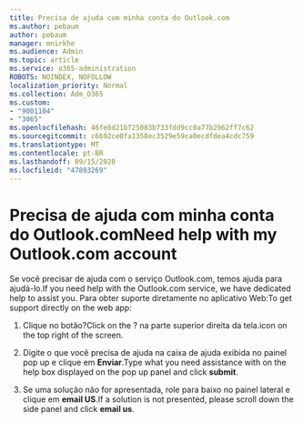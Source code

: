 ```yaml
---
title: Precisa de ajuda com minha conta do Outlook.com
ms.author: pebaum
author: pebaum
manager: mnirkhe
ms.audience: Admin
ms.topic: article
ms.service: o365-administration
ROBOTS: NOINDEX, NOFOLLOW
localization_priority: Normal
ms.collection: Adm_O365
ms.custom:
- "9001104"
- "3065"
ms.openlocfilehash: 46fe8d21b725083b733fdd9cc0a77b2962ff7c62
ms.sourcegitcommit: c6692ce0fa1358ec3529e59ca0ecdfdea4cdc759
ms.translationtype: MT
ms.contentlocale: pt-BR
ms.lasthandoff: 09/15/2020
ms.locfileid: "47803269"
---
```

# <a name="need-help-with-my-outlookcom-account"></a><span data-ttu-id="e6a7c-102">Precisa de ajuda com minha conta do Outlook.com</span><span class="sxs-lookup"><span data-stu-id="e6a7c-102">Need help with my Outlook.com account</span></span>

<span data-ttu-id="e6a7c-103">Se você precisar de ajuda com o serviço Outlook.com, temos ajuda para ajudá-lo.</span><span class="sxs-lookup"><span data-stu-id="e6a7c-103">If you need help with the Outlook.com service, we have dedicated help to assist you.</span></span> <span data-ttu-id="e6a7c-104">Para obter suporte diretamente no aplicativo Web:</span><span class="sxs-lookup"><span data-stu-id="e6a7c-104">To get support directly on the web app:</span></span> 

1. <span data-ttu-id="e6a7c-105">Clique no botão?</span><span class="sxs-lookup"><span data-stu-id="e6a7c-105">Click on the ?</span></span> <span data-ttu-id="e6a7c-106">na parte superior direita da tela.</span><span class="sxs-lookup"><span data-stu-id="e6a7c-106">icon on the top right of the screen.</span></span> 

2. <span data-ttu-id="e6a7c-107">Digite o que você precisa de ajuda na caixa de ajuda exibida no painel pop up e clique em **Enviar**.</span><span class="sxs-lookup"><span data-stu-id="e6a7c-107">Type what you need assistance with on the help box displayed on the pop up panel and click **submit**.</span></span> 

3. <span data-ttu-id="e6a7c-108">Se uma solução não for apresentada, role para baixo no painel lateral e clique em **email US**.</span><span class="sxs-lookup"><span data-stu-id="e6a7c-108">If a solution is not presented, please scroll down the side panel and click **email us**.</span></span>
